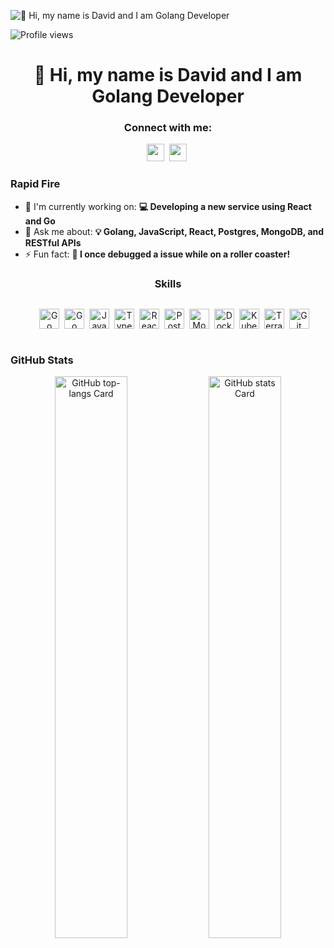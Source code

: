 ![👋 Hi, my name is David and I am Golang Developer](https://user-images.githubusercontent.com/10498744/210012254-234538ff-d198-48aa-8964-37e6fd45d227.gif)

![Profile views](https://komarev.com/ghpvc/?username=DavidMovas&label=Profile%20views&color=0e75b6&style=flat)

<div id="toc">
  <ul align="center" style="list-style: none">
    <summary>
      <h1>
        👋 Hi, my name is David and I am Golang Developer
      </h1>
    </summary>
  </ul>
</div>

**<h3 align="center">Connect with me:</h3>** 
<p align="center"><a href="https://github.com/DavidMovas" target="_blank"><img src="https://img.shields.io/badge/GitHub-100000?style=for-the-badge&logo=github&logoColor=white" height="28" style="margin-right: 4px"></a> <a href="https://www.linkedin.com/in/david-movsesian-57b166256" target="_blank"><img src="https://img.shields.io/badge/LinkedIn-0077B5?style=for-the-badge&logo=linkedin&logoColor=white" height="28" style="margin-right: 4px"></a></p>

**<h3 align="left">Rapid Fire</h3>**

- 💼 I'm currently working on: **💻 Developing a new service using React and Go**
- 💬 Ask me about: **💡 Golang, JavaScript, React, Postgres, MongoDB, and RESTful APIs**
- ⚡ Fun fact: **🎢 I once debugged a issue while on a roller coaster!**

 **<h3 align="center">Skills</h3>**

<div style="display: flex; flex-wrap: wrap; gap: 15px; justify-content: center;">
  <ul align="center" style="list-style: none">
    <img src="https://cdn.simpleicons.org/go/00ADD8" height="32" alt="Go" style="margin-right: 4px"> 
    <img src="https://cdn.simpleicons.org/dotnet" height="32" alt="Go" style="margin-right: 4px"> 
    <img src="https://cdn.simpleicons.org/javascript/F7DF1E" height="32" alt="JavaScript" style="margin-right: 4px">
    <img src="https://cdn.simpleicons.org/typescript/3178C6" height="32" alt="TypeScript" style="margin-right: 4px">
    <img src="https://cdn.simpleicons.org/react/61DAFB" height="32" alt="React" style="margin-right: 4px">
    <img src="https://cdn.simpleicons.org/postgresql/336791" height="32" alt="PostgreSQL" style="margin-right: 4px">
    <img src="https://cdn.simpleicons.org/mongodb/4DB33D" height="32" alt="MongoDB" style="margin-right: 4px">
    <img src="https://cdn.simpleicons.org/docker/2496ED" height="32" alt="Docker" style="margin-right: 4px">
    <img src="https://cdn.simpleicons.org/kubernetes/326CE5" height="32" alt="Kubernetes" style="margin-right: 4px">
    <img src="https://cdn.simpleicons.org/terraform/623CE4" height="32" alt="Terraform" style="margin-right: 4px">
    <img src="https://cdn.simpleicons.org/git/F1502F" height="32" alt="Git" style="margin-right: 4px">
  </ul></div>


 **<h3 align="left">GitHub Stats</h3>**

<p align="center">
  <img width="48%" src="https://github-readme-stats.vercel.app/api/top-langs?username=DavidMovas&theme=react&hide_title=false&layout=compact&langs_count=6&hide_progress=false&card_width=400" alt="GitHub top-langs Card" />
  <img width="48%" src="https://github-readme-stats.vercel.app/api?username=DavidMovas&theme=default&cache_seconds=1800&border_radius=4&hide_title=true&hide_rank=true&show_icons=true&include_all_commits=true&line_height=26&bg_color=000000&disable_animations=false&number_format=short" alt="GitHub stats Card" />
</p>

